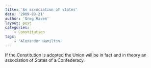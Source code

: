 ```yaml
---
title: 'An association of states'
date: '2009-09-21'
author: 'Greg Raven'
layout: post
categories:
    - Constitution
tags:
    - 'Alexander Hamilton'
---
```


If the Constitution is adopted the Union will be in fact and in theory an association of States of a Confederacy.
